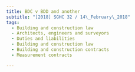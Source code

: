 ```yaml
---
title: BDC v BDD and another 
subtitle: "[2018] SGHC 32 / 14\_February\_2018"
tags:
  - Building and construction law
  - Architects, engineers and surveyors
  - Duties and liabilities
  - Building and construction law
  - Building and construction contracts
  - Measurement contracts

---
```


